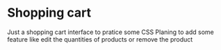 # Shopping cart
Just a shopping cart interface to pratice some CSS
Planing to add some feature like edit the quantities of products or remove the product
